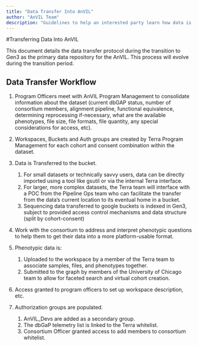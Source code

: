 ```yaml
---
title: "Data Transfer Into AnVIL"
author: "AnVIL Team"
description: "Guidelines to help an interested party learn how data is transmitted into  AnVIL once the decision has been made to ingest a dataset"
---
```


#Transferring Data Into AnVIL

<hero small>This document details the data transfer protocol during the transition to Gen3 as the primary data repository for the AnVIL. This process will evolve during the transition period.</hero>

## Data Transfer Workflow

1. Program Officers meet with AnVIL Program Management to consolidate information about the dataset (current dbGAP status, number of consortium members, alignment pipeline, functional equivalence, determining reprocessing if-necessary, what are the available phenotypes, file size, file formats, file quantity, any special considerations for access, etc).

1. Workspaces, Buckets and Auth groups are created by Terra Program Management for each cohort and consent combination within the dataset. 

1. Data is Transferred to the bucket.
    1. For small datasets or technically savvy users, data can be directly imported using a tool like gsutil or via the internal Terra interface.
    1. For larger, more complex datasets, the Terra team will interface with a POC from the Pipeline Ops team who can facilitate the transfer from the data’s current location to its eventual home in a bucket.
    1. Sequencing data transferred to google buckets is indexed in Gen3, subject to provided access control mechanisms and data structure (split by cohort-consent)

1. Work with the consortium to address and interpret phenotypic questions to help them to get their data into a more platform-usable format.

1. Phenotypic data is:
    1. Uploaded to the workspace by a member of the Terra team to associate samples, files, and phenotypes together.
    1. Submitted to the graph by members of the University of Chicago team to allow for faceted search and virtual cohort creation. 

1. Access granted to program officers to set up workspace description, etc.

1. Authorization groups are populated.
    1. AnVIL_Devs are added as a secondary group.
    1. The dbGaP telemetry list is linked to the Terra whitelist.
    1. Consortium Officer granted access to add members to consortium whitelist.
